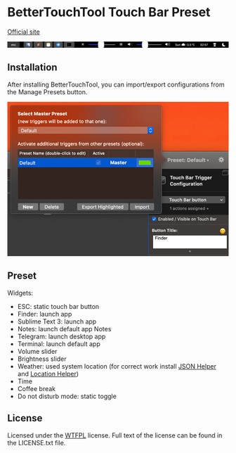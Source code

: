 # BetterTouchTool Touch Bar Preset
[Official site](https://folivora.ai/)

![Screenshot](btt-preset-lulzseq.png?raw=true)

## Installation
After installing BetterTouchTool, you can import/export configurations from the Manage Presets button.

![Screenshot](install.jpg?raw=true)

## Preset
Widgets:
- ESC: static touch bar button
- Finder: launch app
- Sublime Text 3: launch app
- Notes: launch default app Notes
- Telegram: launch desktop app
- Terminal: launch default app
- Volume slider
- Brightness slider
- Weather: used system location (for correct work install [JSON Helper](https://itunes.apple.com/ru/app/json-helper-for-applescript/id453114608?l=en&mt=12) and [Location Helper](https://itunes.apple.com/ru/app/location-helper-for-applescript/id488536386?mt=12)) 
- Time
- Coffee break
- Do not disturb mode: static toggle

## License
Licensed under the [WTFPL](http://www.wtfpl.net/) license.
Full text of the license can be found in the LICENSE.txt file.